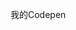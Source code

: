 我的Codepen

[](codepen://Lingyucoder/AsFJh?height=800)

[](codepen://Lingyucoder/pCksy?height=600)

[](codepen://Lingyucoder/hFxvq)

[](codepen://Lingyucoder/gwuyo)

[](codepen://Lingyucoder/vpjxI)
